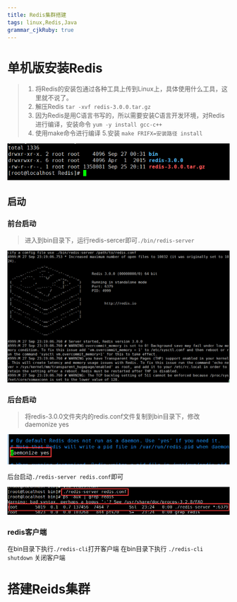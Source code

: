 ```yaml
---
title: Redis集群搭建
tags: linux,Redis,Java
grammar_cjkRuby: true
---
```


# 单机版安装Redis

> 1.  将Redis的安装包通过各种工具上传到Linux上，具体使用什么工具，这里就不说了。
> 2.  解压Redis `tar -xvf redis-3.0.0.tar.gz `
> 3.  因为Redis是用C语言书写的，所以需要安装C语言开发环境，对Redis进行编译，安装命令 `yum -y install gcc-c++`
> 4. 使用make命令进行编译
> 5.安装 `make FRIFX=安装路径 install`


![安装完成示意图][1]

## 启动
### 前台启动
> 进入到bin目录下，运行redis-sercer即可`./bin/redis-server`

![启动成功][2]

### 后台启动
> 将redis-3.0.0文件夹内的redis.conf文件复制到bin目录下，修改daemonize yes

![enter description here][3]

后台启动`./redis-server redis.conf`即可

![enter description here][4]

### redis客户端
在bin目录下执行`./redis-cli`打开客户端
在bin目录下执行 `./redis-cli shutdown` 关闭客户端

# 搭建Reids集群

 


  [1]: https://www.github.com/xiesen310/notes_Images/raw/master/images/1506579372821.jpg
  [2]: https://www.github.com/xiesen310/notes_Images/raw/master/images/1506579560706.jpg
  [3]: https://www.github.com/xiesen310/notes_Images/raw/master/images/1506579764600.jpg
  [4]: https://www.github.com/xiesen310/notes_Images/raw/master/images/1506579904818.jpg